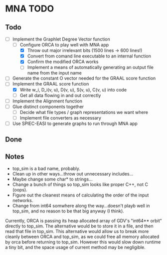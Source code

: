 # MNA TODO

## Todo

- [ ] Implement the Graphlet Degree Vector function
  - [ ] Configure ORCA to play well with MNA app
    - [x] Throw out major irrelevant bits (1500 lines -> 600 lines!)
    - [x] Convert from comand line executable to an internal function
    - [x] Confirm the modified ORCA works
    - [ ] Implement a means of automatically generating an output file name from the input name
- [ ] Generate the constant O vector needed for the GRAAL score function
- [ ] Implement the GRAAL score function
  - [x] Write w_i, D_i(v, u), D(v, u), S(v, u), C(v, u) into code
  - [ ] Get all data flowing in and out correctly
- [ ] Implement the Alignment function
- [ ] Glue distinct components together
  - [ ] Decide what file types / graph representations we want where
  - [ ] Implement file converters as necessary
- [ ] Use SPIEC-EASI to generate graphs to run through MNA app

## Done

## Notes

- top_sim is a bad name, probably.
- Clean up in other ways...throw out unnecessary includes...
- Maybe change some char* to strings...
- Change a bunch of things so top_sim looks like proper C++, not C (oops).
- Figure out the cleanest means of calculating the order of the input networks.
- Change from int64 somwhere along the way...doesn't playb well in top_sim, and no reason to be that big anyway (I think).

Currently, ORCA is passing its heap allocated array of GDV's "int64** orbit" directly to top_sim.
The alternative would be to store it in a file, and then read that file in top_sim.
This alternative would allow us to break more cleanly between ORCA and top_sim,
as we could free all memory allocated by orca before returning to top_sim.
However this would slow down runtime a tiny bit, and the space usage of current method may be negligible.
